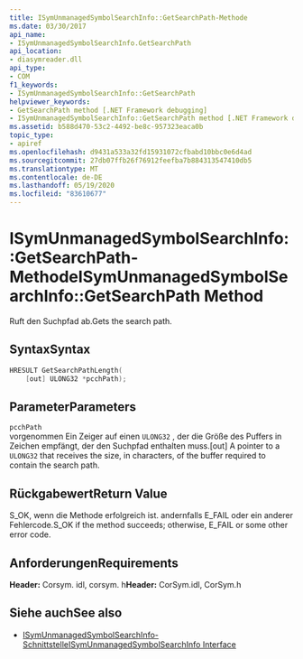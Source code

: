 ```yaml
---
title: ISymUnmanagedSymbolSearchInfo::GetSearchPath-Methode
ms.date: 03/30/2017
api_name:
- ISymUnmanagedSymbolSearchInfo.GetSearchPath
api_location:
- diasymreader.dll
api_type:
- COM
f1_keywords:
- ISymUnmanagedSymbolSearchInfo::GetSearchPath
helpviewer_keywords:
- GetSearchPath method [.NET Framework debugging]
- ISymUnmanagedSymbolSearchInfo::GetSearchPath method [.NET Framework debugging]
ms.assetid: b588d470-53c2-4492-be8c-957323eaca0b
topic_type:
- apiref
ms.openlocfilehash: d9431a533a32fd15931072cfbabd10bbc0e6d4ad
ms.sourcegitcommit: 27db07ffb26f76912feefba7b884313547410db5
ms.translationtype: MT
ms.contentlocale: de-DE
ms.lasthandoff: 05/19/2020
ms.locfileid: "83610677"
---
```

# <a name="isymunmanagedsymbolsearchinfogetsearchpath-method"></a><span data-ttu-id="6e579-102">ISymUnmanagedSymbolSearchInfo::GetSearchPath-Methode</span><span class="sxs-lookup"><span data-stu-id="6e579-102">ISymUnmanagedSymbolSearchInfo::GetSearchPath Method</span></span>
<span data-ttu-id="6e579-103">Ruft den Suchpfad ab.</span><span class="sxs-lookup"><span data-stu-id="6e579-103">Gets the search path.</span></span>  
  
## <a name="syntax"></a><span data-ttu-id="6e579-104">Syntax</span><span class="sxs-lookup"><span data-stu-id="6e579-104">Syntax</span></span>  
  
```cpp  
HRESULT GetSearchPathLength(  
    [out] ULONG32 *pcchPath);  
```  
  
## <a name="parameters"></a><span data-ttu-id="6e579-105">Parameter</span><span class="sxs-lookup"><span data-stu-id="6e579-105">Parameters</span></span>  
 `pcchPath`  
 <span data-ttu-id="6e579-106">vorgenommen Ein Zeiger auf einen `ULONG32` , der die Größe des Puffers in Zeichen empfängt, der den Suchpfad enthalten muss.</span><span class="sxs-lookup"><span data-stu-id="6e579-106">[out] A pointer to a `ULONG32` that receives the size, in characters, of the buffer required to contain the search path.</span></span>  
  
## <a name="return-value"></a><span data-ttu-id="6e579-107">Rückgabewert</span><span class="sxs-lookup"><span data-stu-id="6e579-107">Return Value</span></span>  
 <span data-ttu-id="6e579-108">S_OK, wenn die Methode erfolgreich ist. andernfalls E_FAIL oder ein anderer Fehlercode.</span><span class="sxs-lookup"><span data-stu-id="6e579-108">S_OK if the method succeeds; otherwise, E_FAIL or some other error code.</span></span>  
  
## <a name="requirements"></a><span data-ttu-id="6e579-109">Anforderungen</span><span class="sxs-lookup"><span data-stu-id="6e579-109">Requirements</span></span>  
 <span data-ttu-id="6e579-110">**Header:** Corsym. idl, corsym. h</span><span class="sxs-lookup"><span data-stu-id="6e579-110">**Header:** CorSym.idl, CorSym.h</span></span>  
  
## <a name="see-also"></a><span data-ttu-id="6e579-111">Siehe auch</span><span class="sxs-lookup"><span data-stu-id="6e579-111">See also</span></span>

- [<span data-ttu-id="6e579-112">ISymUnmanagedSymbolSearchInfo-Schnittstelle</span><span class="sxs-lookup"><span data-stu-id="6e579-112">ISymUnmanagedSymbolSearchInfo Interface</span></span>](isymunmanagedsymbolsearchinfo-interface.md)

